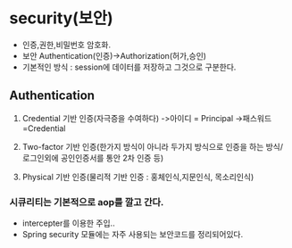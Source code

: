 

# security(보안)
- 인증,권한,비밀번호 암호화.
- 보안	Authentication(인증)->Authorization(허가,승인)
- 기본적인 방식 : session에 데이터를 저장하고 그것으로 구분한다.

## Authentication
1) Credential 기반 인증(자극증을 수여하다)
    ->아이디 = Principal
    ->패스워드=Credential

2) Two-factor 기반 인증(한가지 방식이 아니라 두가지 방식으로 인증을 하는 방식/ 로그인외에 공인인증서를 통안 2차 인증 등)
3) Physical 기반 인증(물리적 기반 인증 : 홍체인식,지문인식, 목소리인식)





### 시큐리티는 기본적으로 aop를 깔고 간다.
- intercepter를 이용한 주입..
- Spring security 모듈에는 자주 사용되는 보안코드를 정리되어있다.

